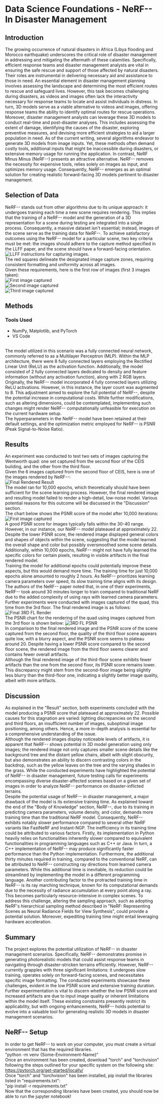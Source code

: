 # Data Science Foundations - NeRF-- In Disaster Management
## Introduction
The growing occurrence of natural disasters in Africa (Libya flooding and Morocco earthquake) underscores the critical role of disaster management in addressing and mitigating the aftermath of these calamities. Specifically, efficient response teams and disaster management analysts are vital in ensuring the safe rescue and support of those affected by natural disasters. Their roles are instrumental in delivering necessary aid and assistance to those in need. An essential element in disaster management planning involves assessing the landscape and determining the most efficient routes to rescue and safeguard lives. However, this task becomes challenging during disasters, as videos and images often lack the interactivity necessary for response teams to locate and assist individuals in distress. In turn, 3D models serve as a viable alternative to videos and images, offering response teams the ability to identify optimal routes for rescue operations. Moreover, disaster management analysts can leverage these 3D models to conduct real-time and post-disaster analyses. This includes assessing the extent of damage, identifying the causes of the disaster, exploring preventive measures, and devising more efficient strategies to aid a larger population in need. As of the current writing, several algorithms endeavor to generate 3D models from image inputs. Yet, these methods often demand costly tools, additional inputs that might be inaccessible during disasters, or extensive memory usage for running the application. In contrast, NeRF Minus Minus (NeRF--) presents an attractive alternative. NeRF-- removes the necessity for expensive tools, relies solely on images as input, and optimizes memory usage. Consequently, NeRF-- emerges as an optimal solution for creating realistic forward-facing 3D models pertinent to disaster management.
## Selection of Data
NeRF-- stands out from other algorithms due to its unique approach: it undergoes training each time a new scene requires rendering. This implies that the training of a NeRF-- model and the generation of a 3D representation for a scene during testing are integrated into a single process. Consequently, a massive dataset isn't essential; instead, images of the scene serve as the training data for NeRF--. To achieve satisfactory outcomes using the NeRF-- model for a particular scene, two key criteria must be met: the images should adhere to the capture method specified in the LLFF paper, and the scene should have a forward-facing orientation. <br />
![LLFF instructions for capturing images.](https://github.com/Tommy-Nguyen-cpu/Disaster-Management-NeRF/blob/main/Images/LLFFDinosaur.png) <br />
The red squares delineate the designated image capture zones, requiring consistent formatting and uniformity across all images. <br />
Given these requirements, here is the first row of images (first 3 images taken): <br />
![First image captured](https://github.com/Tommy-Nguyen-cpu/Disaster-Management-NeRF/blob/main/custom_upload/20231121_123031.jpg) <br />
![Second image captured](https://github.com/Tommy-Nguyen-cpu/Disaster-Management-NeRF/blob/main/custom_upload/20231121_123033.jpg) <br />
![Third image captured](https://github.com/Tommy-Nguyen-cpu/Disaster-Management-NeRF/blob/main/custom_upload/20231121_123035.jpg) <br />
## Methods
### Tools Used
- NumPy, Matplotlib, and PyTorch
- VS Code
<!-- --> 
<br />
The model utilized in this scenario was a fully connected neural network, commonly referred to as a Multilayer Perceptron (MLP). Within the MLP architecture, there were 8 fully connected layers employing the Rectified Linear Unit (ReLU) as the activation function. Additionally, the model consisted of 2 fully connected layers dedicated to density and feature information (without any activation function), along with 2 RGB layers. <br />
Originally, the NeRF-- model incorporated 4 fully connected layers utilizing ReLU activations. However, in this instance, the layer count was augmented to 8. This adjustment aimed to explore the full potential of NeRF--, despite the potential increase in computational costs. While further modifications, such as altering dimensions, could be contemplated, implementing such changes might render NeRF-- computationally unfeasible for execution on the current hardware setup. <br />
The hyperparameters in the NeRF-- model have been retained at their default settings, and the optimization metric employed for NeRF-- is PSNR (Peak Signal-to-Noise Ratio).

## Results
An experiment was conducted to test two sets of images capturing the Wentworth quad: one set captured from the second floor of the CEIS building, and the other from the third floor. <br />
Given the 6 images captured from the second floor of CEIS, here is one of the images rendered by NeRF--: <br />
![Final Rendered Result](https://github.com/Tommy-Nguyen-cpu/Disaster-Management-NeRF/blob/main/Images/Quad2ndFLResult.png) <br />
The model ran for 10,000 epochs, which theoretically should have been sufficient for the scene learning process. However, the final rendered image and resulting model failed to render a high-detail, low-noise model. Various potential reasons for this outcome will be discussed in the "Discussion" section. <br />
The chart below shows the PSNR score of the model after 10,000 iterations: <br />
![First image captured](https://github.com/Tommy-Nguyen-cpu/Disaster-Management-NeRF/blob/main/Images/PSNR2ndFL.png) <br />
A good PSNR score for images typically falls within the 30-40 range. However, in our instance, our NeRF-- model plateaued at approximately 22. Despite the lower PSNR score, the rendered image displayed general colors and shapes of objects within the scene, suggesting that the model learned the overall shape and color but possibly oversmoothed some scene details. Additionally, within 10,000 epochs, NeRF-- might not have fully learned the specific colors for certain pixels, resulting in visible artifacts in the final rendered model. <br />
Training the model for additional epochs could potentially improve these aspects, but this would demand more time. The training time for just 10,000 epochs alone amounted to roughly 2 hours. As NeRF-- prioritizes learning camera parameters over speed, its slow training time aligns with its design. The authors of the NeRF-- paper noted that, in one of their experiments, NeRF-- took around 30 minutes longer to train compared to traditional NeRF due to the added complexity of using rays with learned camera parameters.<br />
Further experiments were conducted with images captured of the quad, this time from the 3rd floor. The final rendered image is as follows:
![Final 3RD FL Render](https://github.com/Tommy-Nguyen-cpu/Disaster-Management-NeRF/blob/main/Images/3RDFLRender.png) <br />
The PSNR chart for the rendering of the quad using images captured from the 3rd floor is shown below:
![3RD FL PSNR](https://github.com/Tommy-Nguyen-cpu/Disaster-Management-NeRF/blob/main/Images/PSNR3RDFL.png) <br />
In comparison to the final rendered image and the PSNR score of the scene captured from the second floor, the quality of the third floor scene appears quite low, with a blurry aspect, and the PSNR score seems to plateau around 20. Despite having a lower PSNR score compared to the second floor scene, the rendered image from the third floor seems clearer and contains fewer overall artifacts. <br />
Although the final rendered image of the third-floor scene exhibits fewer artifacts than the one from the second floor, its PSNR score remains lower. This discrepancy might stem from the second-floor image being slightly less blurry than the third-floor one, indicating a slightly better image quality, albeit with more artifacts.

## Discussion
As explained in the "Result" section, both experiments concluded with the model producing a PSNR score that plateaued at approximately 22. Possible causes for this stagnation are varied: lighting discrepancies on the second and third floors, an insufficient number of images, suboptimal image positioning, among others. Hence, a more in-depth analysis is essential for a comprehensive understanding of the issue. <br />
Although the rendered images display noticeable levels of artifacts, it is apparent that NeRF-- shows potential in 3D model generation using only images; the rendered image not only captures smaller scene details like the background tree and the distant yellow chairs, albeit with slight obscurity, but also demonstrates an ability to discern contrasting colors in the backdrop, such as the yellow leaves on the tree and the varying shades in the grass. While the conducted experiments have highlighted the potential of NeRF-- in disaster management, future testing calls for experiments encompassing diverse disaster-affected scenes based on a given set of images in order to analyze NeRF-- performance on disaster-inflicted terrains. <br />
Despite the potential usage of NeRF-- in disaster management, a major drawback of the model is its extensive training time. As explained toward the end of the "Body of Knowledge" section, NeRF--, due to its training in predicting camera parameters, volume density, and color, demands more training time than the traditional NeRF model. Consequently, NeRF-- exhibits notably slower performance compared to several other NeRF variants like FastNeRF and Instant-NGP. The inefficiency in its training time could be attributed to various factors. Firstly, its implementation in Python heavily relies on functionalities inherently slower compared to equivalent functionalities in programming languages such as C++ or Java. In turn, a C++ implementation of NeRF-- may produce significantly faster performance than the Python implementation. Furthermore, the additional thirty minutes required in training, compared to the conventional NeRF, can be attributed to NeRF-- constructing ray directions from learned camera parameters. While this additional time is inevitable, its reduction could be streamlined by implementing the model in a different programming language. Another contributing factor to the protracted training time in NeRF-- is its ray marching technique, known for its computational demands due to the necessity of radiance accumulation at every point along a ray. This becomes particularly resource-intensive in complex scenes. To address this challenge, altering the sampling approach, such as adopting NeRF's hierarchical sampling method described in "NeRF: Representing Scenes as Neural Radiance Fields for View Synthesis", could provide a potential solution. Moreover, expediting training time might entail leveraging hardware acceleration.

## Summary
The project explores the potential utilization of NeRF-- in disaster management scenarios. Specifically, NeRF-- demonstrates promise in generating photorealistic models that could assist response teams in navigating through disaster-stricken terrains efficiently. However, NeRF-- currently grapples with three significant limitations: it undergoes slow training, operates solely on forward-facing scenes, and necessitates specific image formatting. The conducted experiments showcase these challenges, evident in the low PSNR score and extensive training duration. Further experimentation is vital to discern whether the low PSNR score and increased artifacts are due to input image quality or inherent limitations within the model itself. These existing constraints presently restrict its applicability, but with ongoing enhancements, NeRF-- holds potential to evolve into a valuable tool for generating realistic 3D models in disaster management scenarios.

## NeRF-- Setup
In order to get NeRF-- to work on your computer, you must create a virtual environment that has the required libraries. <br />
"python -m venv {Some-Environment-Name}"<br />
Once an environment has been created, download "torch" and "torchvision" following the steps outlined for your specific system on the following site: https://pytorch.org/get-started/locally/ <br />
Once "torch" and "torchvision" has been installed, pip install the libraries listed in "requirements.txt": <br />
"pip install -r requirements.txt" <br />
Now that the corresponding libraries have been created, you should now be able to run the jupyter notebook!
